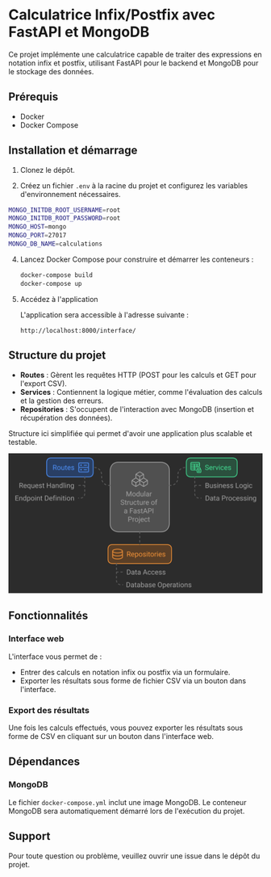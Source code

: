 # Calculatrice Infix/Postfix avec FastAPI et MongoDB

Ce projet implémente une calculatrice capable de traiter des expressions en notation infix et postfix, utilisant FastAPI pour le backend et MongoDB pour le stockage des données.

## Prérequis

- Docker
- Docker Compose

## Installation et démarrage

1. Clonez le dépôt.

2. Créez un fichier `.env` à la racine du projet et configurez les variables d'environnement nécessaires.
  ```bash
  MONGO_INITDB_ROOT_USERNAME=root
  MONGO_INITDB_ROOT_PASSWORD=root
  MONGO_HOST=mongo
  MONGO_PORT=27017
  MONGO_DB_NAME=calculations
  ```

4. Lancez Docker Compose pour construire et démarrer les conteneurs :
   ```bash
   docker-compose build
   docker-compose up
   ```

5. Accédez à l'application

   L'application sera accessible à l'adresse suivante :
   ```
   http://localhost:8000/interface/
   ```

## Structure du projet

- **Routes** : Gèrent les requêtes HTTP (POST pour les calculs et GET pour l'export CSV).
- **Services** : Contiennent la logique métier, comme l'évaluation des calculs et la gestion des erreurs.
- **Repositories** : S'occupent de l'interaction avec MongoDB (insertion et récupération des données).

Structure ici simplifiée qui permet d'avoir une application plus scalable et testable.

![Alt text](./architecture.svg)

## Fonctionnalités

### Interface web

L'interface vous permet de :
- Entrer des calculs en notation infix ou postfix via un formulaire.
- Exporter les résultats sous forme de fichier CSV via un bouton dans l'interface.

### Export des résultats

Une fois les calculs effectués, vous pouvez exporter les résultats sous forme de CSV en cliquant sur un bouton dans l'interface web.

## Dépendances

### MongoDB

Le fichier `docker-compose.yml` inclut une image MongoDB. Le conteneur MongoDB sera automatiquement démarré lors de l'exécution du projet.

## Support

Pour toute question ou problème, veuillez ouvrir une issue dans le dépôt du projet.
